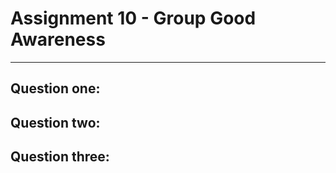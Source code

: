 # Assignment 10 - Group Good Awareness
---

## Question one:


## Question two:


## Question three:
